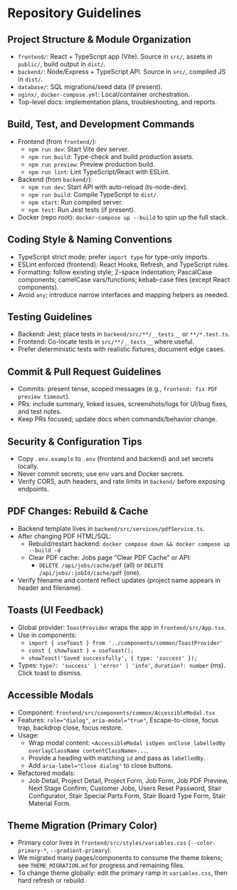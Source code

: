 # Repository Guidelines

## Project Structure & Module Organization
- `frontend/`: React + TypeScript app (Vite). Source in `src/`, assets in `public/`, build output in `dist/`.
- `backend/`: Node/Express + TypeScript API. Source in `src/`, compiled JS in `dist/`.
- `database/`: SQL migrations/seed data (if present).
- `nginx/`, `docker-compose.yml`: Local/container orchestration.
- Top-level docs: implementation plans, troubleshooting, and reports.

## Build, Test, and Development Commands
- Frontend (from `frontend/`):
  - `npm run dev`: Start Vite dev server.
  - `npm run build`: Type-check and build production assets.
  - `npm run preview`: Preview production build.
  - `npm run lint`: Lint TypeScript/React with ESLint.
- Backend (from `backend/`):
  - `npm run dev`: Start API with auto-reload (ts-node-dev).
  - `npm run build`: Compile TypeScript to `dist/`.
  - `npm start`: Run compiled server.
  - `npm test`: Run Jest tests (if present).
- Docker (repo root): `docker-compose up --build` to spin up the full stack.

## Coding Style & Naming Conventions
- TypeScript strict mode; prefer `import type` for type-only imports.
- ESLint enforced (frontend): React Hooks, Refresh, and TypeScript rules.
- Formatting: follow existing style; 2-space indentation; PascalCase components; camelCase vars/functions; kebab-case files (except React components).
- Avoid `any`; introduce narrow interfaces and mapping helpers as needed.

## Testing Guidelines
- Backend: Jest; place tests in `backend/src/**/__tests__` or `**/*.test.ts`.
- Frontend: Co-locate tests in `src/**/__tests__` where useful.
- Prefer deterministic tests with realistic fixtures; document edge cases.

## Commit & Pull Request Guidelines
- Commits: present tense, scoped messages (e.g., `frontend: fix PDF preview timeout`).
- PRs: include summary, linked issues, screenshots/logs for UI/bug fixes, and test notes.
- Keep PRs focused; update docs when commands/behavior change.

## Security & Configuration Tips
- Copy `.env.example` to `.env` (frontend and backend) and set secrets locally.
- Never commit secrets; use env vars and Docker secrets.
- Verify CORS, auth headers, and rate limits in `backend/` before exposing endpoints.

## PDF Changes: Rebuild & Cache
- Backend template lives in `backend/src/services/pdfService.ts`.
- After changing PDF HTML/SQL:
  - Rebuild/restart backend: `docker compose down && docker compose up --build -d`
  - Clear PDF cache: Jobs page “Clear PDF Cache” or API:
    - `DELETE /api/jobs/cache/pdf` (all) or `DELETE /api/jobs/:jobId/cache/pdf` (one).
- Verify filename and content reflect updates (project name appears in header and filename).

## Toasts (UI Feedback)
- Global provider: `ToastProvider` wraps the app in `frontend/src/App.tsx`.
- Use in components:
  - `import { useToast } from '../components/common/ToastProvider'`
  - `const { showToast } = useToast();`
  - `showToast('Saved successfully', { type: 'success' });`
- Types: `type?: 'success' | 'error' | 'info'`, `duration?: number` (ms). Click toast to dismiss.

## Accessible Modals
- Component: `frontend/src/components/common/AccessibleModal.tsx`
- Features: `role="dialog"`, `aria-modal="true"`, Escape-to-close, focus trap, backdrop close, focus restore.
- Usage:
  - Wrap modal content: `<AccessibleModal isOpen onClose labelledBy overlayClassName contentClassName>...`.
  - Provide a heading with matching `id` and pass as `labelledBy`.
  - Add `aria-label="Close dialog"` to close buttons.
- Refactored modals:
  - Job Detail, Project Detail, Project Form, Job Form, Job PDF Preview, Next Stage Confirm, Customer Jobs, Users Reset Password, Stair Configurator, Stair Special Parts Form, Stair Board Type Form, Stair Material Form.

## Theme Migration (Primary Color)
- Primary color lives in `frontend/src/styles/variables.css` (`--color-primary-*`, `--gradient-primary`).
- We migrated many pages/components to consume the theme tokens; see `THEME_MIGRATION.md` for progress and remaining files.
- To change theme globally: edit the primary ramp in `variables.css`, then hard refresh or rebuild.
